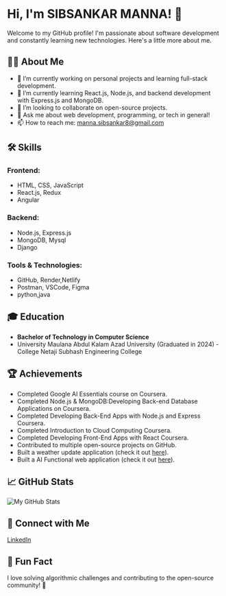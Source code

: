 # Hi, I'm SIBSANKAR MANNA! 👋

Welcome to my GitHub profile! I'm passionate about software development and constantly learning new technologies. Here's a little more about me.

## 👨‍💻 About Me

- 🔭 I’m currently working on personal projects and learning full-stack development.
- 🌱 I’m currently learning React.js, Node.js, and backend development with Express.js and MongoDB.
- 👯 I’m looking to collaborate on open-source projects.
- 💬 Ask me about web development, programming, or tech in general!
- 📫 How to reach me: manna.sibsankar8@gmail.com

## 🛠 Skills

### Frontend:
- HTML, CSS, JavaScript
- React.js, Redux
- Angular

### Backend:
- Node.js, Express.js
- MongoDB, Mysql
- Django

### Tools & Technologies:
- GitHub, Render,Netlify
- Postman, VSCode, Figma
- python,java

## 🎓 Education

- **Bachelor of Technology in Computer Science**
- University
  Maulana Abdul Kalam Azad University (Graduated in 2024)
-College
  Netaji Subhash Engineering College
  

## 🏆 Achievements

- Completed Google AI Essentials course on Coursera.
- Completed Node.js & MongoDB:Developing Back-end Database Applications on Coursera.
- Completed Developing Back-End Apps with Node.js and Express Coursera.
- Completed Introduction to Cloud Computing Coursera.
- Completed Developing Front-End Apps with React Coursera.
- Contributed to multiple open-source projects on GitHub.
- Built a weather update application (check it out [here](https://github.com/SIBSANKARMANNA/weather-update-application)).
- Built a AI Functional web application (check it out [here](https://github.com/SIBSANKARMANNA/AI-application)).

## 📈 GitHub Stats

![My GitHub Stats](https://github-readme-stats.vercel.app/api?username=sibsankarmanna&show_icons=true&hide_title=true&count_private=true&hide=prs)

## 🔗 Connect with Me

[LinkedIn](www.linkedin.com/in/sibsankarmanna82973b1a2)  


## 💬 Fun Fact

I love solving algorithmic challenges and contributing to the open-source community! 🎉
